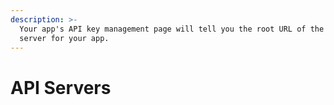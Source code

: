 ```yaml
---
description: >-
  Your app's API key management page will tell you the root URL of the API
  server for your app.
---
```


# API Servers


